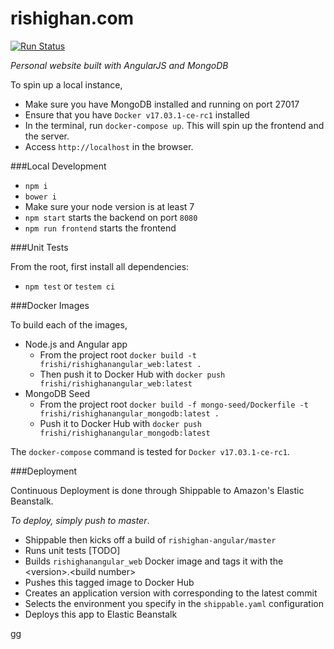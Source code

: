 # rishighan.com

[![Run Status](https://api.shippable.com/projects/5952dfb44bce2607003af5f0/badge?branch=master)](https://app.shippable.com/github/rishighan/rishighan-angular)

_Personal website built with AngularJS and MongoDB_

To spin up a local instance, 

+ Make sure you have MongoDB installed and running on port 27017
+ Ensure that you have `Docker v17.03.1-ce-rc1` installed
+ In the terminal, run `docker-compose up`. This will spin up the frontend and the server.
+ Access `http://localhost` in the browser.

###Local Development
+ `npm i`
+ `bower i`
+ Make sure your node version is at least 7
+ `npm start` starts the backend on port `8080`
+ `npm run frontend` starts the frontend

###Unit Tests

From the root, first install all dependencies:

+ `npm test` or `testem ci`

###Docker Images

To build each of the images, 
+ Node.js and Angular app
  + From the project root `docker build -t frishi/rishighanangular_web:latest .`
  + Then push it to Docker Hub with `docker push frishi/rishighanangular_web:latest`
+ MongoDB Seed
  + From the project root `docker build -f mongo-seed/Dockerfile -t frishi/rishighanangular_mongodb:latest .`
  + Push it to Docker Hub with `docker push frishi/rishighanangular_mongodb:latest`

The `docker-compose` command is tested for `Docker v17.03.1-ce-rc1`.

###Deployment

Continuous Deployment is done through Shippable to Amazon's Elastic Beanstalk.

_To deploy, simply push to master_.

+ Shippable then kicks off a build of `rishighan-angular/master`
+ Runs unit tests [TODO]
+ Builds `rishighanangular_web` Docker image and tags it with the \<version>.\<build number>
+ Pushes this tagged image to Docker Hub
+ Creates an application version with corresponding to the latest commit
+ Selects the environment you specify in the `shippable.yaml` configuration
+ Deploys this app to Elastic Beanstalk

gg